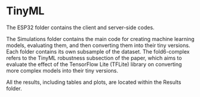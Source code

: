 # TinyML

The ESP32 folder contains the client and server-side codes.

The Simulations folder contains the main code for creating machine learning models, evaluating them, and then converting them into their tiny versions. Each folder contains its own subsample of the dataset. The fold6-complex refers to the TinyML robustness subsection of the paper, which aims to evaluate the effect of the TensorFlow Lite (TFLite) library on converting more complex models into their tiny versions.

All the results, including tables and plots, are located within the Results folder.
